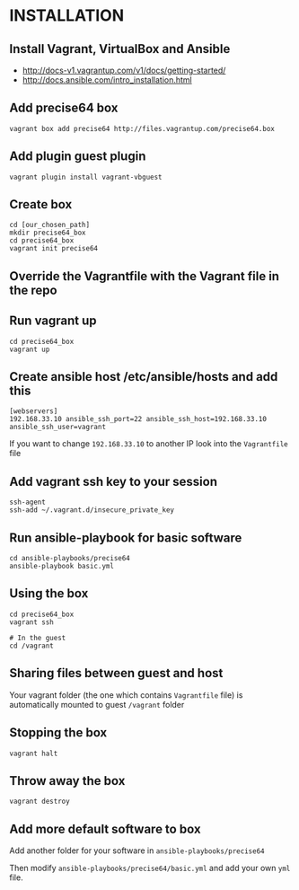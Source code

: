 # INSTALLATION
## Install Vagrant, VirtualBox and Ansible
* http://docs-v1.vagrantup.com/v1/docs/getting-started/
* http://docs.ansible.com/intro_installation.html

## Add precise64 box
```
vagrant box add precise64 http://files.vagrantup.com/precise64.box 
```

## Add plugin guest plugin

```
vagrant plugin install vagrant-vbguest
```

## Create box

    cd [our_chosen_path]
    mkdir precise64_box
    cd precise64_box
    vagrant init precise64

## Override the Vagrantfile with the Vagrant file in the repo

## Run vagrant up
    cd precise64_box
    vagrant up

## Create ansible host /etc/ansible/hosts and add this
    [webservers]
    192.168.33.10 ansible_ssh_port=22 ansible_ssh_host=192.168.33.10 ansible_ssh_user=vagrant

If you want to change `192.168.33.10` to another IP look into the `Vagrantfile` file

## Add vagrant ssh key to your session

    ssh-agent
    ssh-add ~/.vagrant.d/insecure_private_key

## Run ansible-playbook for basic software
    cd ansible-playbooks/precise64
    ansible-playbook basic.yml

## Using the box

    cd precise64_box
    vagrant ssh

    # In the guest
    cd /vagrant

## Sharing files between guest and host
Your vagrant folder (the one which contains `Vagrantfile` file) is automatically mounted to guest `/vagrant` folder

## Stopping the box

    vagrant halt

## Throw away the box

    vagrant destroy

## Add more default software to box
Add another folder for your software in `ansible-playbooks/precise64`

Then modify `ansible-playbooks/precise64/basic.yml` and add your own `yml` file.


